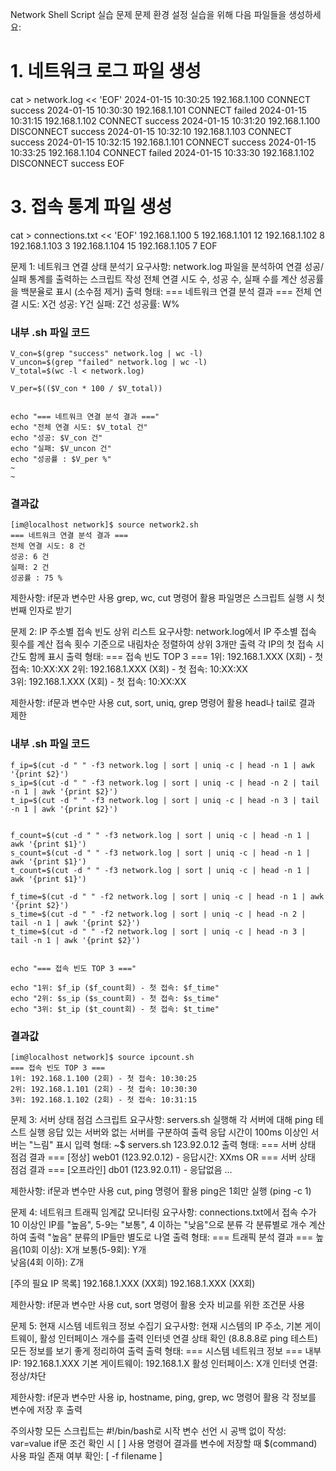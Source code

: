 Network Shell Script 실습 문제
문제 환경 설정
실습을 위해 다음 파일들을 생성하세요:
# 1. 네트워크 로그 파일 생성
cat > network.log << 'EOF'
2024-01-15 10:30:25 192.168.1.100 CONNECT success
2024-01-15 10:30:30 192.168.1.101 CONNECT failed
2024-01-15 10:31:15 192.168.1.102 CONNECT success
2024-01-15 10:31:20 192.168.1.100 DISCONNECT success
2024-01-15 10:32:10 192.168.1.103 CONNECT success
2024-01-15 10:32:15 192.168.1.101 CONNECT success
2024-01-15 10:33:25 192.168.1.104 CONNECT failed
2024-01-15 10:33:30 192.168.1.102 DISCONNECT success
EOF




# 3. 접속 통계 파일 생성
cat > connections.txt << 'EOF'
192.168.1.100 5
192.168.1.101 12
192.168.1.102 8
192.168.1.103 3
192.168.1.104 15
192.168.1.105 7
EOF


문제 1: 네트워크 연결 상태 분석기
요구사항:
network.log 파일을 분석하여 연결 성공/실패 통계를 출력하는 스크립트 작성
전체 연결 시도 수, 성공 수, 실패 수를 계산
성공률을 백분율로 표시 (소수점 제거)
출력 형태:
=== 네트워크 연결 분석 결과 ===
전체 연결 시도: X건
성공: Y건
실패: Z건
성공률: W%

### 내부 .sh 파일 코드
```shell
V_con=$(grep "success" network.log | wc -l)
V_uncon=$(grep "failed" network.log | wc -l)
V_total=$(wc -l < network.log)

V_per=$(($V_con * 100 / $V_total))


echo "=== 네트워크 연결 분석 결과 ==="
echo "전체 연결 시도: $V_total 건"
echo "성공: $V_con 건"
echo "실패: $V_uncon 건"
echo "성공률 : $V_per %"
~                                                                                                                
~                             
```
### 결과값
```shell
[im@localhost network]$ source network2.sh
=== 네트워크 연결 분석 결과 ===
전체 연결 시도: 8 건
성공: 6 건
실패: 2 건
성공률 : 75 %

```

제한사항:
if문과 변수만 사용
grep, wc, cut 명령어 활용
파일명은 스크립트 실행 시 첫 번째 인자로 받기

문제 2: IP 주소별 접속 빈도 상위 리스트
요구사항:
network.log에서 IP 주소별 접속 횟수를 계산
접속 횟수 기준으로 내림차순 정렬하여 상위 3개만 출력
각 IP의 첫 접속 시간도 함께 표시
출력 형태:
=== 접속 빈도 TOP 3 ===
1위: 192.168.1.XXX (X회) - 첫 접속: 10:XX:XX
2위: 192.168.1.XXX (X회) - 첫 접속: 10:XX:XX  
3위: 192.168.1.XXX (X회) - 첫 접속: 10:XX:XX

제한사항:
if문과 변수만 사용
cut, sort, uniq, grep 명령어 활용
head나 tail로 결과 제한

### 내부 .sh 파일 코드
```shell
f_ip=$(cut -d " " -f3 network.log | sort | uniq -c | head -n 1 | awk '{print $2}')
s_ip=$(cut -d " " -f3 network.log | sort | uniq -c | head -n 2 | tail -n 1 | awk '{print $2}')
t_ip=$(cut -d " " -f3 network.log | sort | uniq -c | head -n 3 | tail -n 1 | awk '{print $2}')


f_count=$(cut -d " " -f3 network.log | sort | uniq -c | head -n 1 | awk '{print $1}')
s_count=$(cut -d " " -f3 network.log | sort | uniq -c | head -n 1 | awk '{print $1}')
t_count=$(cut -d " " -f3 network.log | sort | uniq -c | head -n 1 | awk '{print $1}')

f_time=$(cut -d " " -f2 network.log | sort | uniq -c | head -n 1 | awk '{print $2}')
s_time=$(cut -d " " -f2 network.log | sort | uniq -c | head -n 2 | tail -n 1 | awk '{print $2}')
t_time=$(cut -d " " -f2 network.log | sort | uniq -c | head -n 3 | tail -n 1 | awk '{print $2}')


echo "=== 접속 빈도 TOP 3 ==="

echo "1위: $f_ip ($f_count회) - 첫 접속: $f_time"
echo "2위: $s_ip ($s_count회) - 첫 접속: $s_time"
echo "3위: $t_ip ($t_count회) - 첫 접속: $t_time"
```

### 결과값
```shell
[im@localhost network]$ source ipcount.sh
=== 접속 빈도 TOP 3 ===
1위: 192.168.1.100 (2회) - 첫 접속: 10:30:25
2위: 192.168.1.101 (2회) - 첫 접속: 10:30:30
3위: 192.168.1.102 (2회) - 첫 접속: 10:31:15

```

문제 3: 서버 상태 점검 스크립트
요구사항:
servers.sh 실행해 각 서버에 대해 ping 테스트 실행
응답 있는 서버와 없는 서버를 구분하여 출력
응답 시간이 100ms 이상인 서버는 "느림" 표시
입력 형태:
	~$ servers.sh 123.92.0.12
출력 형태:
=== 서버 상태 점검 결과 ===
[정상] web01 (123.92.0.12) - 응답시간: XXms
OR
=== 서버 상태 점검 결과 ===
[오프라인] db01 (123.92.0.11) - 응답없음
...

제한사항:
if문과 변수만 사용
cut, ping 명령어 활용
ping은 1회만 실행 (ping -c 1)

문제 4: 네트워크 트래픽 임계값 모니터링
요구사항:
connections.txt에서 접속 수가 10 이상인 IP를 "높음", 5-9는 "보통", 4 이하는 "낮음"으로 분류
각 분류별로 개수 계산하여 출력
"높음" 분류의 IP들만 별도로 나열
출력 형태:
=== 트래픽 분석 결과 ===
높음(10회 이상): X개
보통(5-9회): Y개  
낮음(4회 이하): Z개

[주의 필요 IP 목록]
192.168.1.XXX (XX회)
192.168.1.XXX (XX회)

제한사항:
if문과 변수만 사용
cut, sort 명령어 활용
숫자 비교를 위한 조건문 사용

문제 5: 현재 시스템 네트워크 정보 수집기
요구사항:
현재 시스템의 IP 주소, 기본 게이트웨이, 활성 인터페이스 개수를 출력
인터넷 연결 상태 확인 (8.8.8.8로 ping 테스트)
모든 정보를 보기 좋게 정리하여 출력
출력 형태:
=== 시스템 네트워크 정보 ===
내부 IP: 192.168.1.XXX
기본 게이트웨이: 192.168.1.X
활성 인터페이스: X개
인터넷 연결: 정상/차단

제한사항:
if문과 변수만 사용
ip, hostname, ping, grep, wc 명령어 활용
각 정보를 변수에 저장 후 출력

주의사항
모든 스크립트는 #!/bin/bash로 시작
변수 선언 시 공백 없이 작성: var=value
if문 조건 확인 시 [ ] 사용
명령어 결과를 변수에 저장할 때 $(command) 사용
파일 존재 여부 확인: [ -f filename ]

